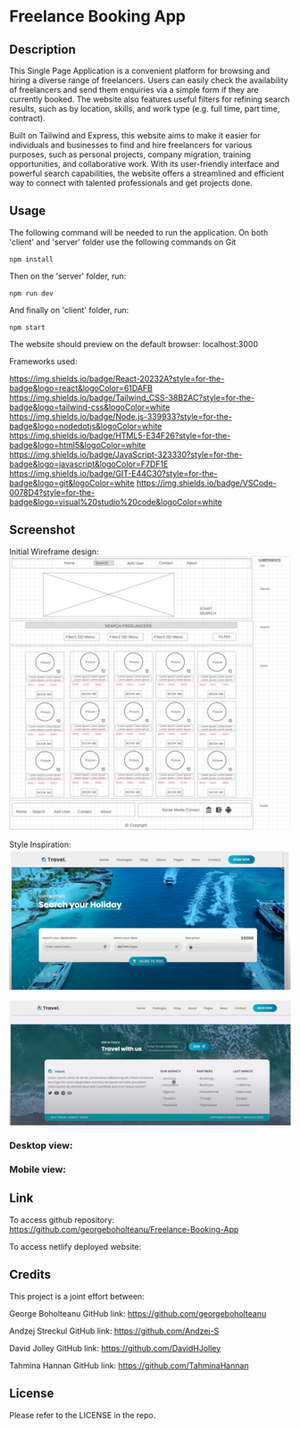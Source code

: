 # Freelance Booking App

## Description
This Single Page Application is a convenient platform for browsing and hiring a diverse range of freelancers. Users can easily check the availability of freelancers and send them enquiries via a simple form if they are currently booked. The website also features useful filters for refining search results, such as by location, skills, and work type (e.g. full time, part time, contract).

Built on Tailwind and Express, this website aims to make it easier for individuals and businesses to find and hire freelancers for various purposes, such as personal projects, company migration, training opportunities, and collaborative work. With its user-friendly interface and powerful search capabilities, the website offers a streamlined and efficient way to connect with talented professionals and get projects done.


## Usage
The following command will be needed to run the application. On both 'client' and 'server' folder use the following commands on Git

```
npm install
```
Then on the 'server' folder, run:
```
npm run dev
```
And finally on 'client' folder, run:
```
npm start
```
The website should preview on the default browser: localhost:3000

Frameworks used:

https://img.shields.io/badge/React-20232A?style=for-the-badge&logo=react&logoColor=61DAFB
https://img.shields.io/badge/Tailwind_CSS-38B2AC?style=for-the-badge&logo=tailwind-css&logoColor=white
https://img.shields.io/badge/Node.js-339933?style=for-the-badge&logo=nodedotjs&logoColor=white
https://img.shields.io/badge/HTML5-E34F26?style=for-the-badge&logo=html5&logoColor=white
https://img.shields.io/badge/JavaScript-323330?style=for-the-badge&logo=javascript&logoColor=F7DF1E
https://img.shields.io/badge/GIT-E44C30?style=for-the-badge&logo=git&logoColor=white
https://img.shields.io/badge/VSCode-0078D4?style=for-the-badge&logo=visual%20studio%20code&logoColor=white 


## Screenshot
Initial Wireframe design:
![Screenshot-of-Wireframe](/client/public/assets/images/Wireframe.png)


Style Inspiration:
![Screenshot-of-design-inspiration-Banner](/client/public/assets/images/Youtube-ReactJs-Travel-website-design-inspo-banner-byIzraTech.png)


![Screenshot-of-design-inspiration-Footer](/client/public/assets/images/Youtube-ReactJs-Travel-website-design-inspo-footer-byIzraTech.png)



### Desktop view:



### Mobile view:



## Link

To access github repository:
https://github.com/georgeboholteanu/Freelance-Booking-App


To access netlify deployed website:


## Credits

This project is a joint effort between:

George Boholteanu
GitHub link: https://github.com/georgeboholteanu

Andzej Streckul
GitHub link: https://github.com/Andzej-S

David Jolley
GitHub link: https://github.com/DavidHJolley

Tahmina Hannan
GitHub link: https://github.com/TahminaHannan

## License

Please refer to the LICENSE in the repo.